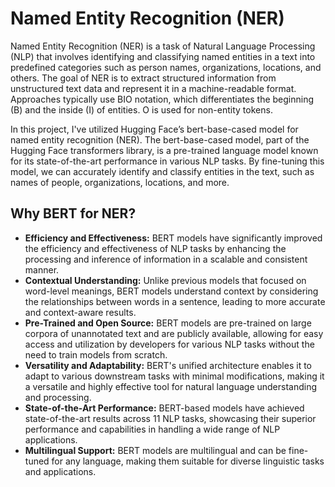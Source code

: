 <h1><b>Named Entity Recognition (NER)</b></h1>

<p>Named Entity Recognition (NER) is a task of Natural Language Processing (NLP) that involves identifying and classifying named entities in a text into predefined categories such as person names, organizations, locations, and others. The goal of NER is to extract structured information from unstructured text data and represent it in a machine-readable format. Approaches typically use BIO notation, which differentiates the beginning (B) and the inside (I) of entities. O is used for non-entity tokens.</p>

<p>In this project, I've utilized Hugging Face’s bert-base-cased model for named entity recognition (NER). The bert-base-cased model, part of the Hugging Face transformers library, is a pre-trained language model known for its state-of-the-art performance in various NLP tasks. By fine-tuning this model, we can accurately identify and classify entities in the text, such as names of people, organizations, locations, and more.</p>




<h2><b>Why BERT for NER?</b></h2>
<ul>
  <li><strong>Efficiency and Effectiveness:</strong> BERT models have significantly improved the efficiency and effectiveness of NLP tasks by enhancing the processing and inference of information in a scalable and consistent manner.</li>
  <li><strong>Contextual Understanding:</strong> Unlike previous models that focused on word-level meanings, BERT models understand context by considering the relationships between words in a sentence, leading to more accurate and context-aware results.</li>
  <li><strong>Pre-Trained and Open Source:</strong> BERT models are pre-trained on large corpora of unannotated text and are publicly available, allowing for easy access and utilization by developers for various NLP tasks without the need to train models from scratch.</li>
  <li><strong>Versatility and Adaptability:</strong> BERT's unified architecture enables it to adapt to various downstream tasks with minimal modifications, making it a versatile and highly effective tool for natural language understanding and processing.</li>
  <li><strong>State-of-the-Art Performance:</strong> BERT-based models have achieved state-of-the-art results across 11 NLP tasks, showcasing their superior performance and capabilities in handling a wide range of NLP applications.</li>
  <li><strong>Multilingual Support:</strong> BERT models are multilingual and can be fine-tuned for any language, making them suitable for diverse linguistic tasks and applications.</li>
</ul>
